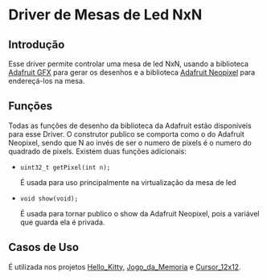 # Driver de Mesas de Led NxN


## Introdução

Esse driver permite controlar uma mesa de led NxN, usando a biblioteca [Adafruit GFX](https://github.com/adafruit/Adafruit-GFX-Library) para gerar os desenhos e a biblioteca [Adafruit Neopixel](https://github.com/adafruit/Adafruit_NeoPixel) para endereçá-los na mesa. 

## Funções

Todas as funções de desenho da biblioteca da Adafruit estão disponíveis para esse Driver. O construtor publico se comporta como o do Adafruit Neopixel, sendo que N ao invés de ser o numero de pixels é o numero do quadrado de pixels. Existem duas funções adicionais: 

- `uint32_t getPixel(int n);` 

    É usada para uso principalmente na virtualização da mesa de led

- `void show(void);`

    É usada para tornar publico o show da Adafruit Neopixel, pois a variável que guarda ela é privada. 

## Casos de Uso

É utilizada nos projetos [Hello_Kitty](https://github.com/hamsty/HelloKitty/), [Jogo_da_Memoria](https://github.com/hamsty/Jogo_da_Memoria/) e [Cursor_12x12](https://github.com/hamsty/Cursor_12x12/).
